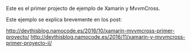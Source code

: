 Este es el primer projecto de ejemplo de Xamarin y MvvmCross.

Este ejemplo se explica brevemente en los post:

http://devthisblog.namocode.es/2016/10/xamarin-mvvmcross-primer-proyecto/
http://devthisblog.namocode.es/2016/11/xamarin-y-mvvmcross-primer-proyecto-ii/


